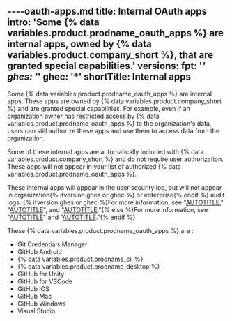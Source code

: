 ----oauth-apps.md
title: Internal OAuth apps
intro: 'Some {% data variables.product.prodname_oauth_apps %} are internal apps, owned by {% data variables.product.company_short %}, that are granted special capabilities.'
versions:
  fpt: '*'
  ghes: '*'
  ghec: '*'
shortTitle: Internal apps
---

Some {% data variables.product.prodname_oauth_apps %} are internal apps. These apps are owned by {% data variables.product.company_short %} and are granted special capabilities. For example, even if an organization owner has restricted access by {% data variables.product.prodname_oauth_apps %} to the organization's data, users can still authorize these apps and use them to access data from the organization.

Some of these internal apps are automatically included with {% data variables.product.company_short %} and do not require user authorization. These apps will not appear in your list of authorized {% data variables.product.prodname_oauth_apps %}.

These internal apps will appear in the user security log, but will not appear in organization{% ifversion ghes or ghec %} or enterprise{% endif %} audit logs. {% ifversion ghes or ghec %}For more information, see "[AUTOTITLE](/authentication/keeping-your-account-and-data-secure/reviewing-your-security-log)," "[AUTOTITLE](/organizations/keeping-your-organization-secure/managing-security-settings-for-your-organization/reviewing-the-audit-log-for-your-organization)", and "[AUTOTITLE](/admin/monitoring-activity-in-your-enterprise/reviewing-audit-logs-for-your-enterprise/about-the-audit-log-for-your-enterprise)."{% else %}For more information, see "[AUTOTITLE](/authentication/keeping-your-account-and-data-secure/reviewing-your-security-log)" and "[AUTOTITLE](/organizations/keeping-your-organization-secure/managing-security-settings-for-your-organization/reviewing-the-audit-log-for-your-organization)."{% endif %}

These {% data variables.product.prodname_oauth_apps %} are :

- Git Credentials Manager
- GitHub Android
- {% data variables.product.prodname_cli %}
- {% data variables.product.prodname_desktop %}
- GitHub for Unity
- GitHub for VSCode
- GitHub iOS
- GitHub Mac
- GitHub Windows
- Visual Studio
